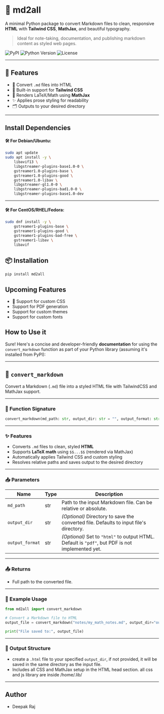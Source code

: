 # 📝 md2all

A minimal Python package to convert Markdown files to clean, responsive **HTML** with **Tailwind CSS**, **MathJax**, and beautiful typography.

> Ideal for note-taking, documentation, and publishing markdown content as styled web pages.

![PyPI](https://img.shields.io/pypi/v/md2all)
![Python Version](https://img.shields.io/pypi/pyversions/md2all)
![License](https://img.shields.io/github/license/codeperfectplus/md2all)

---

## 🚀 Features

- 🧪 Convert `.md` files into HTML
- 🎨 Built-in support for **Tailwind CSS**
- 🧮 Renders LaTeX/Math using **MathJax**
- ✨ Applies prose styling for readability
- 🗂 Outputs to your desired directory

---

## Install Dependencies

#### 🛠️ For **Debian/Ubuntu**:

```bash
sudo apt update
sudo apt install -y \
    libavif13 \
    libgstreamer-plugins-base1.0-0 \
    gstreamer1.0-plugins-base \
    gstreamer1.0-plugins-good \
    gstreamer1.0-libav \
    libgstreamer-gl1.0-0 \
    libgstreamer-plugins-bad1.0-0 \
    libgstreamer-plugins-base1.0-dev
```

---

#### 🛠️ For **CentOS/RHEL/Fedora**:

```bash
sudo dnf install -y \
    gstreamer1-plugins-base \
    gstreamer1-plugins-good \
    gstreamer1-plugins-bad-free \
    gstreamer1-libav \
    libavif
```


## 📦 Installation

```bash
pip install md2all
```


## Upcoming Features

- 📜 Support for custom CSS
- Support for PDF generation
- Support for custom themes
- Support for custom fonts


## How to Use it

Sure! Here's a concise and developer-friendly **documentation** for using the `convert_markdown` function as part of your Python library (assuming it's installed from PyPI):

---

## 📄 `convert_markdown`

Convert a Markdown (`.md`) file into a styled HTML file with TailwindCSS and MathJax support.

---

### 🔧 Function Signature

```python
convert_markdown(md_path: str, output_dir: str = "", output_format: str = "pdf") -> str
```

---

### ✨ Features

- Converts `.md` files to clean, styled **HTML**
- Supports **LaTeX math** using `$$...$$` (rendered via MathJax)
- Automatically applies Tailwind CSS and custom styling
- Resolves relative paths and saves output to the desired directory

---

### 📥 Parameters

| Name            | Type   | Description                                                                 |
|-----------------|--------|-----------------------------------------------------------------------------|
| `md_path`       | str    | Path to the input Markdown file. Can be relative or absolute.               |
| `output_dir`    | str    | *(Optional)* Directory to save the converted file. Defaults to input file's directory. |
| `output_format` | str    | *(Optional)* Set to `"html"` to output HTML. Default is `"pdf"`, but PDF is not implemented yet. |

---

### 📤 Returns

- Full path to the converted file.

---

### 🧪 Example Usage

```python
from md2all import convert_markdown

# Convert a Markdown file to HTML
output_file = convert_markdown("notes/my_math_notes.md", output_dir="output", output_format="html")

print("File saved to:", output_file)
```

---

### 📁 Output Structure

- create a `.html` file to your specified `output_dir`, if not provided, it will be saved in the same directory as the input file.
- Includes all CSS and MathJax setup in the HTML head section. all css and js library are inside /home/.lib/

---

## Author 

- Deepak Raj
